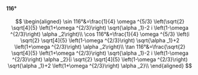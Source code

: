 #### 116°

$$
\begin{aligned}
\sin 116°&=\frac{1}{4} \omega ^{5/3} \left(\sqrt{2} \sqrt[4]{5} \left(1+\omega ^{2/3}\right) \sqrt{\alpha _1}-2 i \left(1-\omega ^{2/3}\right) \alpha _2\right)\\
\cos 116°&=\frac{1}{4} \omega ^{5/3} \left(i \sqrt{2} \sqrt[4]{5} \left(1-\omega ^{2/3}\right) \sqrt{\alpha _1}+2 \left(1+\omega ^{2/3}\right) \alpha _2\right)\\
\tan 116°&=\frac{\sqrt{2} \sqrt[4]{5} \left(1+\omega ^{2/3}\right) \sqrt{\alpha _1}-2 i \left(1-\omega ^{2/3}\right) \alpha _2}{i \sqrt{2} \sqrt[4]{5} \left(1-\omega
^{2/3}\right) \sqrt{\alpha _1}+2 \left(1+\omega ^{2/3}\right) \alpha _2}\\
\end{aligned}
$$


